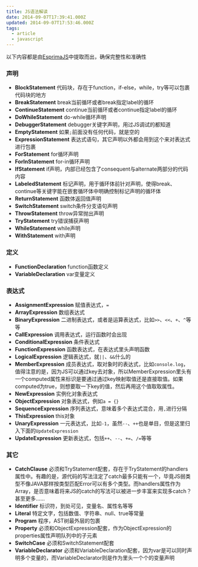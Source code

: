 ```yaml
---
title: JS语法解读
date: 2014-09-07T17:39:41.000Z
updated: 2014-09-07T17:53:46.000Z
tags:
  - article
  - javascript
---
```


以下内容都是由[EsprimaJS](http://esprima.org/)中提取而出，确保完整性和准确性
### 声明
- **BlockStatement** 代码块，存在于function，if-else，while，try等可以包裹代码块的地方
- **BreakStatement** break当前循环或者break指定label的循环
- **ContinueStatement** continue当前循环或者continue指定label的循环
- **DoWhileStatement** do-while循环声明
- **DebuggerStatement** debugger关键字声明，用过JS调试的都知道
- **EmptyStatement** 如果`;`前面没有任何代码，就是空的
- **ExpressionStatement** 表达式语句，其它声明以外都会用到这个来对表达式进行包裹
- **ForStatement** for循环声明
- **ForInStatement** for-in循环声明
- **IfStatement** if声明，内部已经包含了consequent与alternate两部分的代码内容
- **LabeledStatement** 标记声明，用于循环体前针对声明，使得break、continue等关键字能在嵌套循环体中明确控制标记声明的循环体
- **ReturnStatement** 函数体返回值声明
- **SwitchStatement** switch条件分支语句声明
- **ThrowStatement** throw异常抛出声明
- **TryStatement** try错误捕获声明
- **WhileStatement** while声明
- **WithStatement** with声明
### 定义
- **FunctionDeclaration** function函数定义
- **VariableDeclaration** var变量定义
### 表达式
- **AssignmentExpression** 赋值表达式，`=`
- **ArrayExpression** 数组表达式
- **BinaryExpression** 二进制表达式，或者是运算表达式，比如`>>`、`<<`、`+`、`^`等等
- **CallExpression** 调用表达式，运行函数时会出现
- **ConditionalExpression** 条件表达式
- **FunctionExpression** 函数表达式，在表达式里头声明函数
- **LogicalExpression** 逻辑表达式，就`||`、`&&`什么的
- **MemberExpression** 成员表达式，取对象时的表达式，比如`console.log`，值得注意的是，因为JS可以通过key去对象，所以MemberExpression里头有一个computed属性来标识是要通过通过key映射取值还是直接取值。如果computed为true，则想要取一下key的值，然后再用这个值取取属性。
- **NewExpression** 实例化对象表达式
- **ObjectExpression** 对象表达式，例如`a = {}`
- **SequenceExpression** 序列表达式，意味着多个表达式混合，用`,`进行分隔
- **ThisExpression** this对象
- **UnaryExpression** 一元表达式，比如`-1`，虽然`--`、`++`也是单目，但是这里归入下面的`UpdateExpression`
- **UpdateExpression** 更新表达式，包括`++`、`--`、`+=`、`/=`等等
### 其它
- **CatchClause** 必须和TryStatement配套，存在于TryStatement的handlers属性中。有趣的是，源代码的写法注定了catch最多只能有一个，毕竟JS弱类型不像JAVA那样按类型匹配Error可以有多个类型。而handlers属性作为Array，是否意味着将来JS的catch的写法可以被进一步丰富来实现多catch？甚至更多……
- **Identifier** 标识符，到处可见，变量名、属性名等等
- **Literal** 特定文字，包括数值、字符串、null、true等常量
- **Program** 程序，AST树最外层的包裹
- **Property** 必须和ObjectExpression配套，作为ObjectExpression的properties属性声明队列中的子元素
- **SwitchCase** 必须和SwitchStatement配套
- **VariableDeclarator** 必须和VariableDeclaration配套，因为var是可以同时声明多个变量的，而VariableDeclarator则是作为里头一个个的变量声明

